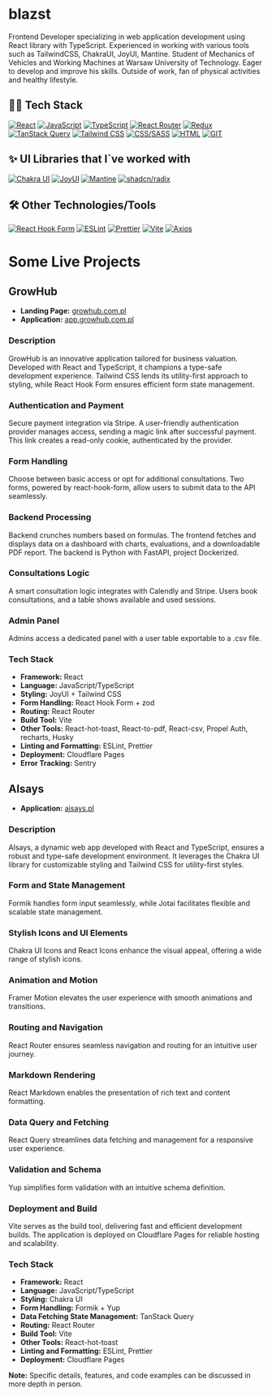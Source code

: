 # blazst

Frontend Developer specializing in web application development using React library with TypeScript. Experienced in working with various tools such as TailwindCSS, ChakraUI, JoyUI, Mantine. Student of Mechanics of Vehicles and Working Machines at Warsaw University of Technology.  Eager to develop and improve his skills. Outside of work, fan of physical activities and healthy lifestyle.

## 👨‍💻 Tech Stack

[![React](https://img.shields.io/badge/React-61DAFB?style=for-the-badge&logo=react&logoColor=white)](https://reactjs.org/)
[![JavaScript](https://img.shields.io/badge/JavaScript-F7DF1E?style=for-the-badge&logo=javascript&logoColor=black)](https://developer.mozilla.org/en-US/docs/Web/JavaScript)
[![TypeScript](https://img.shields.io/badge/TypeScript-007ACC?style=for-the-badge&logo=typescript&logoColor=white)](https://www.typescriptlang.org/)
[![React Router](https://img.shields.io/badge/React_Router-CA4245?style=for-the-badge&logo=react-router&logoColor=white)](https://reactrouter.com/)
[![Redux](https://img.shields.io/badge/Redux-764ABC?style=for-the-badge&logo=redux&logoColor=white)](https://redux.js.org/)
[![TanStack Query](https://img.shields.io/badge/TanStack_Query-000000?style=for-the-badge&logo=react-query&logoColor=white)](https://react-query.tanstack.com/)
[![Tailwind CSS](https://img.shields.io/badge/Tailwind_CSS-38B2AC?style=for-the-badge&logo=tailwind-css&logoColor=white)](https://tailwindcss.com/)
[![CSS/SASS](https://img.shields.io/badge/CSS-1572B6?style=for-the-badge&logo=css3&logoColor=white)](https://developer.mozilla.org/en-US/docs/Web/CSS)
[![HTML](https://img.shields.io/badge/HTML-E34F26?style=for-the-badge&logo=html5&logoColor=white)](https://developer.mozilla.org/en-US/docs/Web/HTML)
[![GIT](https://img.shields.io/badge/GIT-F05032?style=for-the-badge&logo=git&logoColor=white)](https://git-scm.com/)

## ✨ UI Libraries that I`ve worked with
  [![Chakra UI](https://img.shields.io/badge/Chakra_UI-319795?style=for-the-badge&logo=chakra-ui&logoColor=white)](https://chakra-ui.com/)
  [![JoyUI](https://img.shields.io/badge/JoyUI-FF5000?style=for-the-badge&logo=joy-ui&logoColor=white)](#)
  [![Mantine](https://img.shields.io/badge/Mantine-137CBD?style=for-the-badge&logo=mantine&logoColor=white)](https://mantine.dev/)
  [![shadcn/radix](https://img.shields.io/badge/Shadcn_Radix-000000?style=for-the-badge&logo=react&logoColor=white)](#)

## 🛠️ Other Technologies/Tools
  [![React Hook Form](https://img.shields.io/badge/React_Hook_Form-20232A?style=for-the-badge&logo=react&logoColor=white)](https://react-hook-form.com/)
  [![ESLint](https://img.shields.io/badge/ESLint-4B32C3?style=for-the-badge&logo=eslint&logoColor=white)](https://eslint.org/)
    [![Prettier](https://img.shields.io/badge/Prettier-F7B93E?style=for-the-badge&logo=prettier&logoColor=black)](https://prettier.io/)
  [![Vite](https://img.shields.io/badge/Vite-646CFF?style=for-the-badge&logo=vite&logoColor=white)](https://vitejs.dev/)
  [![Axios](https://img.shields.io/badge/Axios-35495E?style=for-the-badge&logo=axios&logoColor=white)](https://axios-http.com/)


# Some Live Projects


## GrowHub

- **Landing Page:** [growhub.com.pl](https://growhub.com.pl)
- **Application:** [app.growhub.com.pl](https://app.growhub.com.pl)

### Description

GrowHub is an innovative application tailored for business valuation. Developed with React and TypeScript, it champions a type-safe development experience. Tailwind CSS lends its utility-first approach to styling, while React Hook Form ensures efficient form state management.

### Authentication and Payment

Secure payment integration via Stripe. A user-friendly authentication provider manages access, sending a magic link after successful payment. This link creates a read-only cookie, authenticated by the provider.

### Form Handling

Choose between basic access or opt for additional consultations. Two forms, powered by react-hook-form, allow users to submit data to the API seamlessly.

### Backend Processing

Backend crunches numbers based on formulas. The frontend fetches and displays data on a dashboard with charts, evaluations, and a downloadable PDF report. The backend is Python with FastAPI, project Dockerized.

### Consultations Logic

A smart consultation logic integrates with Calendly and Stripe. Users book consultations, and a table shows available and used sessions.

### Admin Panel

Admins access a dedicated panel with a user table exportable to a .csv file.

### Tech Stack

- **Framework:** React
- **Language:** JavaScript/TypeScript
- **Styling:** JoyUI + Tailwind CSS
- **Form Handling:** React Hook Form + zod
- **Routing:** React Router
- **Build Tool:** Vite
- **Other Tools:** React-hot-toast, React-to-pdf, React-csv, Propel Auth, recharts, Husky
- **Linting and Formatting:** ESLint, Prettier
- **Deployment:** Cloudflare Pages
- **Error Tracking:** Sentry

## AIsays

- **Application:** [aisays.pl](https://aisays.pl/)

### Description

AIsays, a dynamic web app developed with React and TypeScript, ensures a robust and type-safe development environment. It leverages the Chakra UI library for customizable styling and Tailwind CSS for utility-first styles.

### Form and State Management

Formik handles form input seamlessly, while Jotai facilitates flexible and scalable state management.

### Stylish Icons and UI Elements

Chakra UI Icons and React Icons enhance the visual appeal, offering a wide range of stylish icons.

### Animation and Motion

Framer Motion elevates the user experience with smooth animations and transitions.

### Routing and Navigation

React Router ensures seamless navigation and routing for an intuitive user journey.

### Markdown Rendering

React Markdown enables the presentation of rich text and content formatting.

### Data Query and Fetching

React Query streamlines data fetching and management for a responsive user experience.

### Validation and Schema

Yup simplifies form validation with an intuitive schema definition.

### Deployment and Build

Vite serves as the build tool, delivering fast and efficient development builds. The application is deployed on Cloudflare Pages for reliable hosting and scalability.

### Tech Stack

- **Framework:** React
- **Language:** JavaScript/TypeScript
- **Styling:** Chakra UI
- **Form Handling:** Formik + Yup
- **Data Fetching State Management:** TanStack Query
- **Routing:** React Router
- **Build Tool:** Vite
- **Other Tools:** React-hot-toast
- **Linting and Formatting:** ESLint, Prettier
- **Deployment:** Cloudflare Pages

**Note:** Specific details, features, and code examples can be discussed in more depth in person.

  


